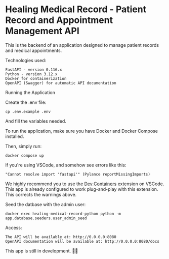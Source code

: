# Healing Medical Record - Patient Record and Appointment Management API

This is the backend of an application designed to manage patient records and medical appointments.

Technologies used:
```
FastAPI - version 0.116.x
Python - version 3.12.x
Docker for containerization
OpenAPI (Swagger) for automatic API documentation
```

Running the Application

Create the .env file:
```
cp .env.example .env
```
And fill the variables needed.

To run the application, make sure you have Docker and Docker Compose installed.

Then, simply run:

```
docker compose up
```

If you're using VSCode, and somehow see errors like this:

```
"Cannot resolve import 'fastapi'" (Pylance reportMissingImports)
```

We highly recommend you to use the [Dev Containers](https://marketplace.visualstudio.com/items?itemName=ms-vscode-remote.remote-containers) extension on VSCode.
This app is already configured to work plug-and-play with this extension. This corrects the warnings above.

Seed the datbase with the admin user:
```
docker exec healing-medical-record-python python -m app.database.seeders.user_admin_seed

```

Access:
```
The API will be available at: http://0.0.0.0:8080
OpenAPI documentation will be available at: http://0.0.0.0:8080/docs
```

This app is still in development. 👷‍♂️
